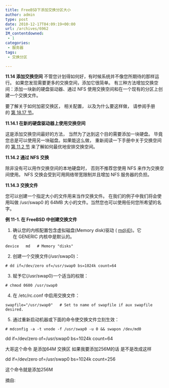 ```yaml
---
title: FreeBSD下添加交换分区大小
author: admin
type: post
date: 2010-12-17T04:09:19+00:00
url: /archives/6962
IM_contentdowned:
 - 1
categories:
 - 服务器
tags:
 - 交换分区

---
```


 **11.14 添加交换空间**
不管您计划得如何好，有时候系统并不像您所期待的那样运行。 如果您发现需要更多的交换空间，添加它很简单。 有三种方法增加交换空间：添加一块新的硬盘驱动器、通过 NFS 使用交换空间和在一个现有的分区上创建一个交换文件。

要了解关于如何加密交换区， 相关配置， 以及为什么要这样做， 请参阅手册的 [第 18.17 节][1]。

**11.14.1 在新的硬盘驱动器上使用交换空间**

这是添加交换空间最好的方法， 当然为了达到这个目的需要添加一块硬盘。 毕竟您总是可以使用另一块磁盘。如果能这么做， 重新阅读一下手册中关于交换空间的 [第 11.2 节](http://cnsnap.cn.freebsd.org/doc/zh_CN.GB2312/books/handbook/configtuning-initial.html) 来了解如何最优地安排交换空间。


**11.14.2 通过 NFS 交换**

除非没有可以用作交换空间的本地硬盘时， 否则不推荐您使用 NFS 来作为交换空间使用。 NFS 交换会受到可用网络带宽限制并且增加 NFS 服务器的负担。

**11.14.3 交换文件**

您可以创建一个指定大小的文件用来当作交换文件。 在我们的例子中我们将会使用叫做 /usr/swap0 的 64MB 大小的文件。当然您也可以使用任何您所希望的名字。


**例 11-1. 在 FreeBSD 中创建交换文件**

1. 确认您的内核配置包含虚拟磁盘(Memory disk)驱动 ( [md(4)](http://www.freebsd.org/cgi/man.cgi?query=md&sektion=4))。它在 GENERIC 内核中是默认的。

```
device   md   # Memory "disks"
```

2. 创建一个交换文件(/usr/swap0)：

```
# dd if=/dev/zero of=/usr/swap0 bs=1024k count=64
```

3. 赋予它(/usr/swap0)一个适当的权限：

```
# chmod 0600 /usr/swap0
```

4. 在 /etc/rc.conf 中启用交换文件：

```
swapfile="/usr/swap0"   # Set to name of swapfile if aux swapfile desired.
```

5. 通过重新启动机器或下面的命令使交换文件立刻生效：

```
# mdconfig -a -t vnode -f /usr/swap0 -u 0 && swapon /dev/md0
```


 dd if=/dev/zero of=/usr/swap0 bs=1024k count=64

 大哥这个命令 是添加64M 交换区 如果我要添加256M的话 是不是改成这样

 dd if=/dev/zero of=/usr/swap0 bs=1024k count=256

 这个命令就是添加256M


摘自:

 [1]: http://cnsnap.cn.freebsd.org/doc/zh_CN.GB2312/books/handbook/swap-encrypting.html